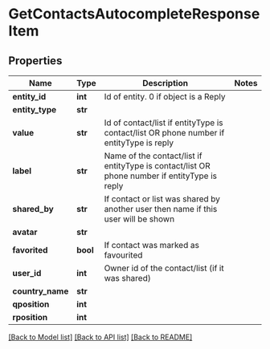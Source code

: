 # GetContactsAutocompleteResponseItem

## Properties
Name | Type | Description | Notes
------------ | ------------- | ------------- | -------------
**entity_id** | **int** | Id of entity. 0 if object is a Reply | 
**entity_type** | **str** |  | 
**value** | **str** | Id of contact/list if entityType is contact/list OR phone number if entityType is reply | 
**label** | **str** | Name of the contact/list if entityType is contact/list OR phone number if entityType is reply | 
**shared_by** | **str** | If contact or list was shared by another user then name if this user will be shown | 
**avatar** | **str** |  | 
**favorited** | **bool** | If contact was marked as favourited | 
**user_id** | **int** | Owner id of the contact/list (if it was shared) | 
**country_name** | **str** |  | 
**qposition** | **int** |  | 
**rposition** | **int** |  | 

[[Back to Model list]](../README.md#documentation-for-models) [[Back to API list]](../README.md#documentation-for-api-endpoints) [[Back to README]](../README.md)


